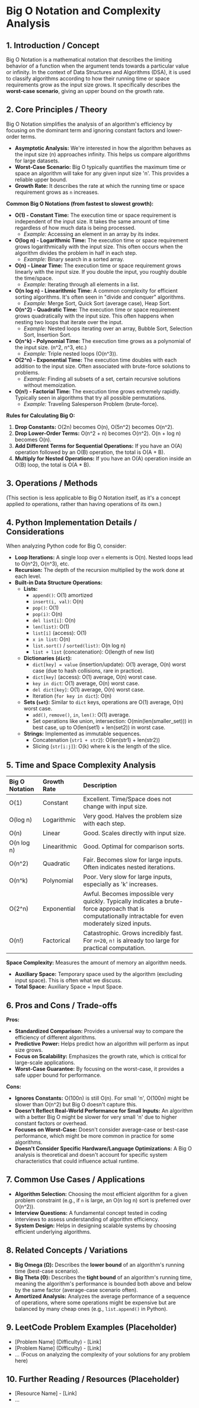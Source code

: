 # Big O Notation and Complexity Analysis

## 1. Introduction / Concept
Big O Notation is a mathematical notation that describes the limiting behavior of a function when the argument tends towards a particular value or infinity. In the context of Data Structures and Algorithms (DSA), it is used to classify algorithms according to how their running time or space requirements grow as the input size grows. It specifically describes the **worst-case scenario**, giving an upper bound on the growth rate.

## 2. Core Principles / Theory
Big O Notation simplifies the analysis of an algorithm's efficiency by focusing on the dominant term and ignoring constant factors and lower-order terms.

*   **Asymptotic Analysis:** We're interested in how the algorithm behaves as the input size (n) approaches infinity. This helps us compare algorithms for large datasets.
*   **Worst-Case Scenario:** Big O typically quantifies the maximum time or space an algorithm will take for any given input size 'n'. This provides a reliable upper bound.
*   **Growth Rate:** It describes the rate at which the running time or space requirement grows as `n` increases.

**Common Big O Notations (from fastest to slowest growth):**

*   **O(1) - Constant Time:** The execution time or space requirement is independent of the input size. It takes the same amount of time regardless of how much data is being processed.
    *   *Example:* Accessing an element in an array by its index.
*   **O(log n) - Logarithmic Time:** The execution time or space requirement grows logarithmically with the input size. This often occurs when the algorithm divides the problem in half in each step.
    *   *Example:* Binary search in a sorted array.
*   **O(n) - Linear Time:** The execution time or space requirement grows linearly with the input size. If you double the input, you roughly double the time/space.
    *   *Example:* Iterating through all elements in a list.
*   **O(n log n) - Linearithmic Time:** A common complexity for efficient sorting algorithms. It's often seen in "divide and conquer" algorithms.
    *   *Example:* Merge Sort, Quick Sort (average case), Heap Sort.
*   **O(n^2) - Quadratic Time:** The execution time or space requirement grows quadratically with the input size. This often happens when nesting two loops that iterate over the input.
    *   *Example:* Nested loops iterating over an array, Bubble Sort, Selection Sort, Insertion Sort.
*   **O(n^k) - Polynomial Time:** The execution time grows as a polynomial of the input size. (n^2, n^3, etc.)
    *   *Example:* Triple nested loops (O(n^3)).
*   **O(2^n) - Exponential Time:** The execution time doubles with each addition to the input size. Often associated with brute-force solutions to problems.
    *   *Example:* Finding all subsets of a set, certain recursive solutions without memoization.
*   **O(n!) - Factorial Time:** The execution time grows extremely rapidly. Typically seen in algorithms that try all possible permutations.
    *   *Example:* Traveling Salesperson Problem (brute-force).

**Rules for Calculating Big O:**

1.  **Drop Constants:** O(2n) becomes O(n), O(5n^2) becomes O(n^2).
2.  **Drop Lower-Order Terms:** O(n^2 + n) becomes O(n^2). O(n + log n) becomes O(n).
3.  **Add Different Terms for Sequential Operations:** If you have an O(A) operation followed by an O(B) operation, the total is O(A + B).
4.  **Multiply for Nested Operations:** If you have an O(A) operation inside an O(B) loop, the total is O(A * B).

## 3. Operations / Methods
(This section is less applicable to Big O Notation itself, as it's a concept applied *to* operations, rather than having operations of its own.)

## 4. Python Implementation Details / Considerations
When analyzing Python code for Big O, consider:

*   **Loop Iterations:** A single loop over `n` elements is O(n). Nested loops lead to O(n^2), O(n^3), etc.
*   **Recursion:** The depth of the recursion multiplied by the work done at each level.
*   **Built-in Data Structure Operations:**
    *   **Lists:**
        *   `append()`: O(1) amortized
        *   `insert(i, val)`: O(n)
        *   `pop()`: O(1)
        *   `pop(i)`: O(n)
        *   `del list[i]`: O(n)
        *   `len(list)`: O(1)
        *   `list[i]` (access): O(1)
        *   `x in list`: O(n)
        *   `list.sort()` / `sorted(list)`: O(n log n)
        *   `list + list` (concatenation): O(length of new list)
    *   **Dictionaries (`dict`):**
        *   `dict[key] = value` (insertion/update): O(1) average, O(n) worst case (due to hash collisions, rare in practice).
        *   `dict[key]` (access): O(1) average, O(n) worst case.
        *   `key in dict`: O(1) average, O(n) worst case.
        *   `del dict[key]`: O(1) average, O(n) worst case.
        *   Iteration (`for key in dict`): O(n)
    *   **Sets (`set`):** Similar to `dict` keys, operations are O(1) average, O(n) worst case.
        *   `add()`, `remove()`, `in`, `len()`: O(1) average.
        *   Set operations like union, intersection: O(min(len(smaller_set))) in best case, up to O(len(set1) + len(set2)) in worst case.
    *   **Strings:** Implemented as immutable sequences.
        *   Concatenation (`str1 + str2`): O(len(str1) + len(str2))
        *   Slicing (`str[i:j]`): O(k) where k is the length of the slice.

## 5. Time and Space Complexity Analysis

| Big O Notation | Growth Rate       | Description                                                                                                                                                                                                                                                                                                                                                                                             |
| :------------- | :---------------- | :-------------------------------------------------------------------------------------------------------------------------------------------------------------------------------------------------------------------------------------------------------------------------------------------------------------------------------------------------------------------------------------- |
| O(1)           | Constant          | Excellent. Time/Space does not change with input size.                                                                                                                                                                                                                                                                                                                                                  |
| O(log n)       | Logarithmic       | Very good. Halves the problem size with each step.                                                                                                                                                                                                                                                                                                                                                      |
| O(n)           | Linear            | Good. Scales directly with input size.                                                                                                                                                                                                                                                                                                                                                                  |
| O(n log n)     | Linearithmic      | Good. Optimal for comparison sorts.                                                                                                                                                                                                                                                                                                                                                                     |
| O(n^2)         | Quadratic         | Fair. Becomes slow for large inputs. Often indicates nested iterations.                                                                                                                                                                                                                                                                                                                                 |
| O(n^k)         | Polynomial        | Poor. Very slow for large inputs, especially as 'k' increases.                                                                                                                                                                                                                                                                                                                                          |
| O(2^n)         | Exponential       | Awful. Becomes impossible very quickly. Typically indicates a brute-force approach that is computationally intractable for even moderately sized inputs.                                                                                                                                                                                                                                            |
| O(n!)          | Factorical         | Catastrophic. Grows incredibly fast. For `n=20`, `n!` is already too large for practical computation.                                                                                                                                                                                                                                                                                                   |

**Space Complexity:** Measures the amount of memory an algorithm needs.
*   **Auxiliary Space:** Temporary space used by the algorithm (excluding input space). This is often what we discuss.
*   **Total Space:** Auxiliary Space + Input Space.

## 6. Pros and Cons / Trade-offs
**Pros:**
*   **Standardized Comparison:** Provides a universal way to compare the efficiency of different algorithms.
*   **Predictive Power:** Helps predict how an algorithm will perform as input size grows.
*   **Focus on Scalability:** Emphasizes the growth rate, which is critical for large-scale applications.
*   **Worst-Case Guarantee:** By focusing on the worst-case, it provides a safe upper bound for performance.

**Cons:**
*   **Ignores Constants:** O(100n) is still O(n). For small 'n', O(100n) might be slower than O(n^2) but Big O doesn't capture this.
*   **Doesn't Reflect Real-World Performance for Small Inputs:** An algorithm with a better Big O might be slower for very small 'n' due to higher constant factors or overhead.
*   **Focuses on Worst-Case:** Doesn't consider average-case or best-case performance, which might be more common in practice for some algorithms.
*   **Doesn't Consider Specific Hardware/Language Optimizations:** A Big O analysis is theoretical and doesn't account for specific system characteristics that could influence actual runtime.

## 7. Common Use Cases / Applications
*   **Algorithm Selection:** Choosing the most efficient algorithm for a given problem constraint (e.g., if `n` is large, an O(n log n) sort is preferred over O(n^2)).
*   **Interview Questions:** A fundamental concept tested in coding interviews to assess understanding of algorithm efficiency.
*   **System Design:** Helps in designing scalable systems by choosing efficient underlying algorithms.

## 8. Related Concepts / Variations
*   **Big Omega (Ω):** Describes the **lower bound** of an algorithm's running time (best-case scenario).
*   **Big Theta (Θ):** Describes the **tight bound** of an algorithm's running time, meaning the algorithm's performance is bounded both above and below by the same factor (average-case scenario often).
*   **Amortized Analysis:** Analyzes the average performance of a sequence of operations, where some operations might be expensive but are balanced by many cheap ones (e.g., `list.append()` in Python).

## 9. LeetCode Problem Examples (Placeholder)
*   [Problem Name] (Difficulty) - [Link]
*   [Problem Name] (Difficulty) - [Link]
*   ... (Focus on analyzing the complexity of your solutions for any problem here)

## 10. Further Reading / Resources (Placeholder)
*   [Resource Name] - [Link]
*   ...
